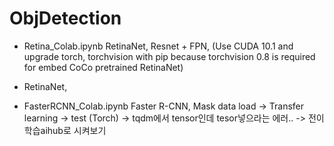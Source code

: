 # ObjDetection
- Retina_Colab.ipynb
RetinaNet, Resnet + FPN, (Use CUDA 10.1 and upgrade torch, torchvision with pip because torchvision 0.8 is required for embed CoCo pretrained RetinaNet)

- RetinaNet, 

- FasterRCNN_Colab.ipynb
Faster R-CNN, Mask data load -> Transfer learning ->  test (Torch) 
-> tqdm에서 tensor인데 tesor넣으라는 에러.. 
-> 전이학습aihub로 시켜보기
